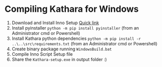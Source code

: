 # Compiling Kathara for Windows

1. Download and Install Inno Setup [Quick link](http://www.jrsoftware.org/download.php/is.exe)
2. Install pyinstaller `python -m pip install pyinstaller` (from an Administrator cmd or Powershell)
3. Install Kathara python dependencies `python -m pip install -r ..\..\src\requirements.txt` (from an Administrator cmd or Powershell)
4. Create binary package running `WindowsBuild.bat`
5. Compile Inno Script Setup file
6. Share the `Kathara-setup.exe` in output folder :)